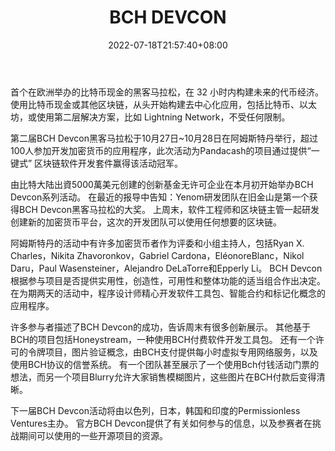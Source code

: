 ﻿---
weight: 
title: "BCH DEVCON"
description: "首个在欧洲举办的比特币现金的黑客马拉松，在 32 小时内构建未来的代币经济"
date: 2022-07-18T21:57:40+08:00
lastmod: 2022-07-18T16:45:40+08:00
draft: false
authors: ["qianxun"]
featuredImage: "bch-devcon.jpg"
link: "https://1234btc.com/qk/bch-devcon.html"
tags: ["元宇宙社区","BCH DEVCON"]
categories: ["navigation"]
navigation: ["元宇宙社区"]
lightgallery: true
toc: true
pinned: false
recommend: false
recommend1: false
---
首个在欧洲举办的比特币现金的黑客马拉松，在 32 小时内构建未来的代币经济。
使用比特币现金或其他区块链，从头开始构建去中心化应用，包括比特币、以太坊，或使用第二层解决方案，比如 Lightning Network，不受任何限制。

第二届BCH Devcon黑客马拉松于10月27日~10月28日在阿姆斯特丹举行，超过100人参加开发加密货币的应用程序，此次活动为Pandacash的项目通过提供“一键式” 区块链软件开发套件赢得该活动冠军。

由比特大陆出資5000萬美元创建的创新基金无许可企业在本月初开始举办BCH Devcon系列活动。 在最近的报导中告知：Yenom研发团队在旧金山是第一个获得BCH Devcon黑客马拉松的大奖。 上周末，软件工程师和区块链主管一起研发创建新的加密货币平台，这次的开发团队可以使用任何想要的区块链。



阿姆斯特丹的活动中有许多加密货币者作为评委和小组主持人，包括Ryan X. Charles，Nikita Zhavoronkov，Gabriel Cardona，EléonoreBlanc，Nikol Daru，Paul Wasensteiner，Alejandro DeLaTorre和Epperly Li。 BCH Devcon根据参与项目是否提供实用性，创造性，可用性和整体功能的适当组合作出决定。 在为期两天的活动中，程序设计师精心开发软件工具包、智能合约和标记化概念的应用程序。

许多参与者描述了BCH Devcon的成功，告诉周末有很多创新展示。 其他基于BCH的项目包括Honeystream，一种使用BCH付费软件开发工具包。 还有一个许可的令牌项目，图片验证概念，由BCH支付提供每小时虚拟专用网络服务，以及使用BCH协议的信誉系统。 有一个团队甚至展示了一个使用Bch付钱活动门票的想法，而另一个项目Blurry允许大家销售模糊图片，这些图片在BCH付款后变得清晰。



下一届BCH Devcon活动将由以色列，日本，韩国和印度的Permissionless Ventures主办。 官方BCH Devcon提供了有关如何参与的信息，以及参赛者在挑战期间可以使用的一些开源项目的资源。